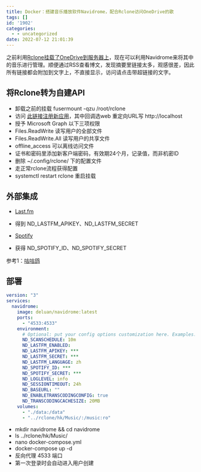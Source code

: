 ```yaml
---
title: Docker：搭建音乐播放软件Navidrome，配合Rclone访问OneDrive的歌
tags: []
id: '1902'
categories:
  - - uncategorized
date: 2022-07-12 21:01:39
---
```


之前利用[Rclone挂载了OneDrive到服务器上](https://occdn.limour.top/2083.html)，现在可以利用Navidrome来将其中的音乐进行管理。顺便通过RSS查看博文，发现摘要里链接太多，观感很差，因此所有链接都会附加到文字上，不直接显示，访问请点击带超链接的文字。

## 将Rclone转为自建API

*   卸载之前的挂载 fusermount -qzu /root/rclone
*   访问 [此链接注册新应用](https://portal.azure.com/#view/Microsoft_AAD_RegisteredApps/ApplicationsListBlade)，其中回调选web 重定向URL写 http://localhost
*   授予 Microsoft Graph 以下三项权限
*   Files.ReadWrite 读写用户的全部文件
*   Files.ReadWrite.All 读写用户的共享文件
*   offline\_access 可以离线访问文件
*   证书和密码里添加新客户端密码，有效期24个月，记录值，而非机密ID
*   删除 ~/.config/rclone/ 下的配置文件
*   走正常rclone流程获得配置
*   systemctl restart rclone 重启挂载

## 外部集成

*   [Last.fm](https://www.last.fm/api/account/create)
*   得到 ND\_LASTFM\_APIKEY、ND\_LASTFM\_SECRET

*   [Spotify](https://developer.spotify.com/dashboard/applications)
*   获得 ND\_SPOTIFY\_ID、ND\_SPOTIFY\_SECRET

参考1：[咕咕鸽](https://blog.laoda.de/archives/navidrome)

## 部署

```yml
version: "3"
services:
  navidrome:
    image: deluan/navidrome:latest
    ports:
      - "4533:4533"
    environment:
      # Optional: put your config options customization here. Examples:
      ND_SCANSCHEDULE: 10m
      ND_LASTFM_ENABLED:
      ND_LASTFM_APIKEY: ***
      ND_LASTFM_SECRET: ***
      ND_LASTFM_LANGUAGE: zh
      ND_SPOTIFY_ID: ***
      ND_SPOTIFY_SECRET: ***
      ND_LOGLEVEL: info  
      ND_SESSIONTIMEOUT: 24h
      ND_BASEURL: ""
      ND_ENABLETRANSCODINGCONFIG: true
      ND_TRANSCODINGCACHESIZE: 20MB
    volumes:
      - "./data:/data"
      - "../rclone/hk/Music/:/music:ro"
```

*   mkdir navidrome && cd navidrome
*   ls ../rclone/hk/Music/
*   nano docker-compose.yml
*   docker-compose up -d
*   反向代理 4533 端口
*   第一次登录时会自动进入用户创建